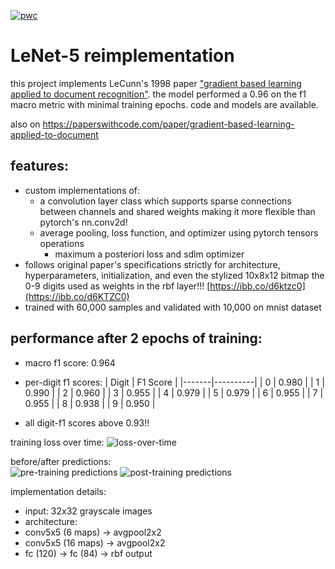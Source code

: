[![pwc](https://img.shields.io/endpoint.svg?url=https://paperswithcode.com/badge/gradient-based-learning-applied-to-document/handwritten-digit-recognition-on-digits-1)](https://paperswithcode.com/sota/handwritten-digit-recognition-on-digits-1?p=gradient-based-learning-applied-to-document)

# LeNet-5 reimplementation

this project implements LeCunn's 1998 paper ["gradient based learning applied to document recognition"](http://vision.stanford.edu/cs598_spring07/papers/lecun98.pdf). the model performed a 0.96 on the f1 macro metric with minimal training epochs. code and models are available.

also on https://paperswithcode.com/paper/gradient-based-learning-applied-to-document

## features:
- custom implementations of:
  - a convolution layer class which supports sparse connections between channels and shared weights making it more flexible than pytorch's nn.conv2d!
  - average pooling, loss function, and optimizer using pytorch tensors operations 
    - maximum a posteriori loss and sdlm optimizer
- follows original paper's specifications strictly for architecture, hyperparameters, initialization, and even the stylized 10x8x12 bitmap the 0-9 digits used as weights in the rbf layer!!! [https://ibb.co/d6ktzc0](https://ibb.co/d6KTZC0)
- trained with 60,000 samples and validated with 10,000 on mnist dataset

## performance after 2 epochs of training:
- macro f1 score: 0.964 
- per-digit f1 scores:
  | Digit | F1 Score |
  |-------|----------|
  | 0     | 0.980    |
  | 1     | 0.990    |
  | 2     | 0.960    |
  | 3     | 0.955    |
  | 4     | 0.979    |
  | 5     | 0.979    |
  | 6     | 0.955    |
  | 7     | 0.955    |
  | 8     | 0.938    |
  | 9     | 0.950    |
  
- all digit-f1 scores above 0.93!!

training loss over time:
![loss-over-time](https://github.com/user-attachments/assets/c120031b-8aae-4a7b-987b-22330ea578dc)

before/after predictions:  
![pre-training predictions](https://github.com/user-attachments/assets/88bb8314-6cfc-4ae2-89bb-8a9e44505977)
![post-training predictions](https://github.com/user-attachments/assets/91b42650-4e7f-4e7e-a672-407cdf0683d4)

implementation details:
- input: 32x32 grayscale images
- architecture: 
 - conv5x5 (6 maps) -> avgpool2x2 
 - conv5x5 (16 maps) -> avgpool2x2
 - fc (120) -> fc (84) -> rbf output

